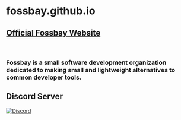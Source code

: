 # fossbay.github.io
## <a href="https://fossbay.github.io/" target="_blank">Official Fossbay Website </a>
<br>

### Fossbay is a small software development organization dedicated to making small and lightweight alternatives to common developer tools.


## Discord Server  
<a href="https://discord.gg/j2rRgZPCAk" target="_blank">
  <img alt="Discord" src="https://img.shields.io/badge/Discord-open-brightgreen" />
